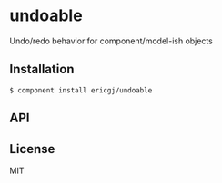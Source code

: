 
# undoable

  Undo/redo behavior for component/model-ish objects

## Installation

    $ component install ericgj/undoable

## API

   

## License

  MIT
